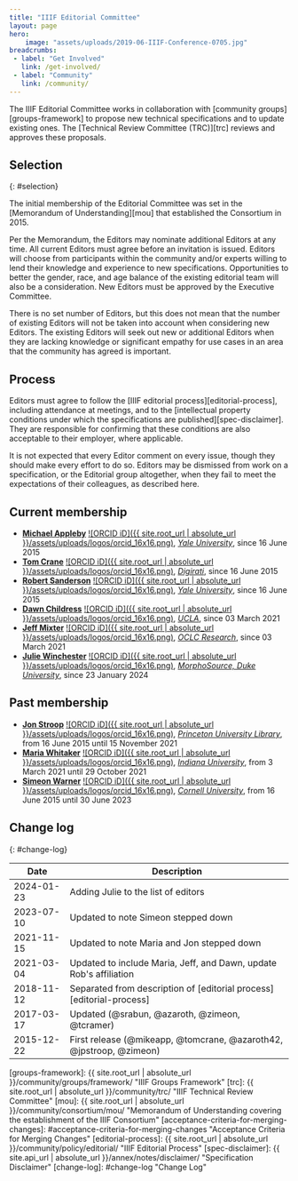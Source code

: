 ```yaml
---
title: "IIIF Editorial Committee"
layout: page
hero:
    image: "assets/uploads/2019-06-IIIF-Conference-0705.jpg"
breadcrumbs:
 - label: "Get Involved"
   link: /get-involved/
 - label: "Community"
   link: /community/
---
```


The IIIF Editorial Committee works in collaboration with [community groups][groups-framework] to propose new technical specifications and to update existing ones. The [Technical Review Committee (TRC)][trc] reviews and approves these proposals.

## Selection
{: #selection}

The initial membership of the Editorial Committee was set in the [Memorandum of Understanding][mou] that established the Consortium in 2015.

Per the Memorandum, the Editors may nominate additional Editors at any time. All current Editors must agree before an invitation is issued. Editors will choose from participants within the community and/or experts willing to lend their knowledge and experience to new specifications. Opportunities to better the gender, race, and age balance of the existing editorial team will also be a consideration. New Editors must be approved by the Executive Committee.

There is no set number of Editors, but this does not mean that the number of existing Editors will not be taken into account when considering new Editors. The existing Editors will seek out new or additional Editors when they are lacking knowledge or significant empathy for use cases in an area that the community has agreed is important.

## Process

Editors must agree to follow the [IIIF editorial process][editorial-process], including attendance at meetings, and to the [intellectual property conditions under which the specifications are published][spec-disclaimer]. They are responsible for confirming that these conditions are also acceptable to their employer, where applicable.

It is not expected that every Editor comment on every issue, though they should make every effort to do so. Editors may be dismissed from work on a specification, or the Editorial group altogether, when they fail to meet the expectations of their colleagues, as described here.

## Current membership

  * **[Michael Appleby](https://orcid.org/0000-0002-1266-298X)** [![ORCID iD]({{ site.root_url | absolute_url }}/assets/uploads/logos/orcid_16x16.png)](https://orcid.org/0000-0002-1266-298X), [_Yale University_](http://www.yale.edu/), since 16 June 2015
  * **[Tom Crane](https://orcid.org/0000-0003-1881-243X)** [![ORCID iD]({{ site.root_url | absolute_url }}/assets/uploads/logos/orcid_16x16.png)](https://orcid.org/0000-0003-1881-243X), [_Digirati_](http://digirati.com/), since 16 June 2015
  * **[Robert Sanderson](https://orcid.org/0000-0003-4441-6852)** [![ORCID iD]({{ site.root_url | absolute_url }}/assets/uploads/logos/orcid_16x16.png)](https://orcid.org/0000-0003-4441-6852), [_Yale University_](http://www.yale.edu/), since 16 June 2015
  * **[Dawn Childress](https://orcid.org/0000-0003-2602-2788)** [![ORCID iD]({{ site.root_url | absolute_url }}/assets/uploads/logos/orcid_16x16.png)](https://orcid.org/0000-0003-2602-2788), [_UCLA_](https://www.ucla.edu/), since 03 March 2021
  * **[Jeff Mixter](https://orcid.org/0000-0002-8411-2952)** [![ORCID iD]({{ site.root_url | absolute_url }}/assets/uploads/logos/orcid_16x16.png)](https://orcid.org/0000-0002-8411-2952), [_OCLC Research_](https://www.oclc.org/research/home.html), since 03 March 2021
  * **[Julie Winchester]()** [![ORCID iD]({{ site.root_url | absolute_url }}/assets/uploads/logos/orcid_16x16.png)](), [_MorphoSource, Duke University_](https://www.morphosource.org/), since 23 January 2024

## Past membership

  * **[Jon Stroop](https://orcid.org/0000-0002-0367-1243)** [![ORCID iD]({{ site.root_url | absolute_url }}/assets/uploads/logos/orcid_16x16.png)](https://orcid.org/0000-0002-0367-1243), [_Princeton University Library_](https://library.princeton.edu/), from 16 June 2015 until 15 November 2021
  * **[Maria Whitaker](https://orcid.org/0000-0002-3003-8582)** [![ORCID iD]({{ site.root_url | absolute_url }}/assets/uploads/logos/orcid_16x16.png)](https://orcid.org/0000-0002-3003-8582), [_Indiana University_](https://indiana.edu), from 3 March 2021 until 29 October 2021
  * **[Simeon Warner](https://orcid.org/0000-0002-7970-7855)** [![ORCID iD]({{ site.root_url | absolute_url }}/assets/uploads/logos/orcid_16x16.png)](https://orcid.org/0000-0002-7970-7855), [_Cornell University_](https://www.cornell.edu/), from 16 June 2015 until 30 June 2023

## Change log
{: #change-log}

 | Date       | Description                                                          |
 | ---------- | -------------------------------------------------------------------- |
 | 2024-01-23 | Adding Julie to the list of editors                   |
 | 2023-07-10 | Updated to note Simeon stepped down                   |
 | 2021-11-15 | Updated to note Maria and Jon stepped down |
 | 2021-03-04 | Updated to include Maria, Jeff, and Dawn, update Rob's affiliation |
 | 2018-11-12 | Separated from description of [editorial process][editorial-process] |
 | 2017-03-17 | Updated (@srabun, @azaroth, @zimeon, @tcramer)                       |
 | 2015-12-22 | First release (@mikeapp, @tomcrane, @azaroth42, @jpstroop, @zimeon)  |

[groups-framework]: {{ site.root_url | absolute_url }}/community/groups/framework/ "IIIF Groups Framework"
[trc]: {{ site.root_url | absolute_url }}/community/trc/ "IIIF Technical Review Committee"
[mou]: {{ site.root_url | absolute_url }}/community/consortium/mou/ "Memorandum of Understanding covering the establishment of the IIIF Consortium"
[acceptance-criteria-for-merging-changes]: #acceptance-criteria-for-merging-changes "Acceptance Criteria for Merging Changes"
[editorial-process]: {{ site.root_url | absolute_url }}/community/policy/editorial/ "IIIF Editorial Process"
[spec-disclaimer]: {{ site.api_url | absolute_url }}/annex/notes/disclaimer/ "Specification Disclaimer"
[change-log]: #change-log "Change Log"
